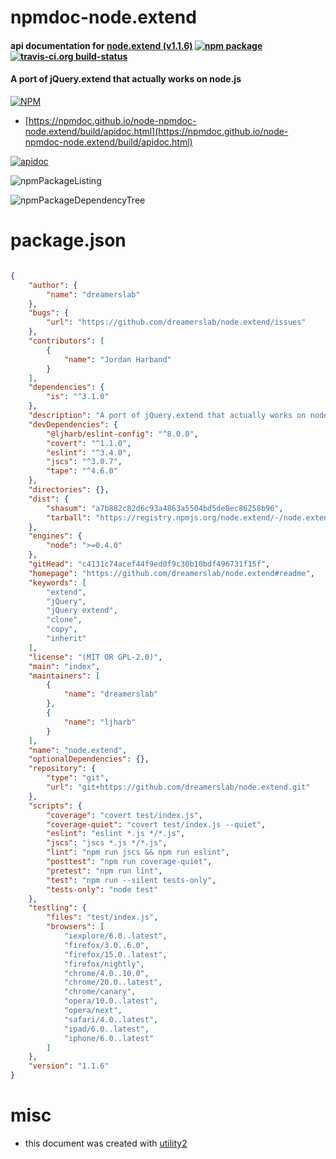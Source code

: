 # npmdoc-node.extend

#### api documentation for  [node.extend (v1.1.6)](https://github.com/dreamerslab/node.extend#readme)  [![npm package](https://img.shields.io/npm/v/npmdoc-node.extend.svg?style=flat-square)](https://www.npmjs.org/package/npmdoc-node.extend) [![travis-ci.org build-status](https://api.travis-ci.org/npmdoc/node-npmdoc-node.extend.svg)](https://travis-ci.org/npmdoc/node-npmdoc-node.extend)

#### A port of jQuery.extend that actually works on node.js

[![NPM](https://nodei.co/npm/node.extend.png?downloads=true&downloadRank=true&stars=true)](https://www.npmjs.com/package/node.extend)

- [https://npmdoc.github.io/node-npmdoc-node.extend/build/apidoc.html](https://npmdoc.github.io/node-npmdoc-node.extend/build/apidoc.html)

[![apidoc](https://npmdoc.github.io/node-npmdoc-node.extend/build/screenCapture.buildCi.browser.%252Ftmp%252Fbuild%252Fapidoc.html.png)](https://npmdoc.github.io/node-npmdoc-node.extend/build/apidoc.html)

![npmPackageListing](https://npmdoc.github.io/node-npmdoc-node.extend/build/screenCapture.npmPackageListing.svg)

![npmPackageDependencyTree](https://npmdoc.github.io/node-npmdoc-node.extend/build/screenCapture.npmPackageDependencyTree.svg)



# package.json

```json

{
    "author": {
        "name": "dreamerslab"
    },
    "bugs": {
        "url": "https://github.com/dreamerslab/node.extend/issues"
    },
    "contributors": [
        {
            "name": "Jordan Harband"
        }
    ],
    "dependencies": {
        "is": "^3.1.0"
    },
    "description": "A port of jQuery.extend that actually works on node.js",
    "devDependencies": {
        "@ljharb/eslint-config": "^8.0.0",
        "covert": "^1.1.0",
        "eslint": "^3.4.0",
        "jscs": "^3.0.7",
        "tape": "^4.6.0"
    },
    "directories": {},
    "dist": {
        "shasum": "a7b882c82d6c93a4863a5504bd5de8ec86258b96",
        "tarball": "https://registry.npmjs.org/node.extend/-/node.extend-1.1.6.tgz"
    },
    "engines": {
        "node": ">=0.4.0"
    },
    "gitHead": "c4131c74acef44f9ed0f9c30b10bdf496731f15f",
    "homepage": "https://github.com/dreamerslab/node.extend#readme",
    "keywords": [
        "extend",
        "jQuery",
        "jQuery extend",
        "clone",
        "copy",
        "inherit"
    ],
    "license": "(MIT OR GPL-2.0)",
    "main": "index",
    "maintainers": [
        {
            "name": "dreamerslab"
        },
        {
            "name": "ljharb"
        }
    ],
    "name": "node.extend",
    "optionalDependencies": {},
    "repository": {
        "type": "git",
        "url": "git+https://github.com/dreamerslab/node.extend.git"
    },
    "scripts": {
        "coverage": "covert test/index.js",
        "coverage-quiet": "covert test/index.js --quiet",
        "eslint": "eslint *.js */*.js",
        "jscs": "jscs *.js */*.js",
        "lint": "npm run jscs && npm run eslint",
        "posttest": "npm run coverage-quiet",
        "pretest": "npm run lint",
        "test": "npm run --silent tests-only",
        "tests-only": "node test"
    },
    "testling": {
        "files": "test/index.js",
        "browsers": [
            "iexplore/6.0..latest",
            "firefox/3.0..6.0",
            "firefox/15.0..latest",
            "firefox/nightly",
            "chrome/4.0..10.0",
            "chrome/20.0..latest",
            "chrome/canary",
            "opera/10.0..latest",
            "opera/next",
            "safari/4.0..latest",
            "ipad/6.0..latest",
            "iphone/6.0..latest"
        ]
    },
    "version": "1.1.6"
}
```



# misc
- this document was created with [utility2](https://github.com/kaizhu256/node-utility2)
